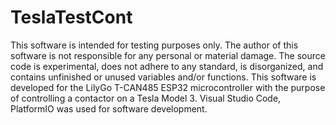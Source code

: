 # TeslaTestCont
This software is intended for testing purposes only.
The author of this software is not responsible for any personal or material damage.
The source code is experimental, does not adhere to any standard, is disorganized, and contains unfinished or unused variables and/or functions.
This software is developed for the LilyGo T-CAN485 ESP32 microcontroller with the purpose of controlling a contactor on a Tesla Model 3.
Visual Studio Code, PlatformIO was used for software development.
